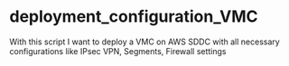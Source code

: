 # deployment_configuration_VMC


With this script I want to deploy a VMC on AWS SDDC with all necessary configurations like IPsec VPN, Segments, Firewall settings